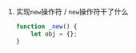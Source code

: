 1. 实现`new`操作符 / `new`操作符干了什么

   ```javascript
   function _new() {
       let obj = {};
   }
   ```

   

   

